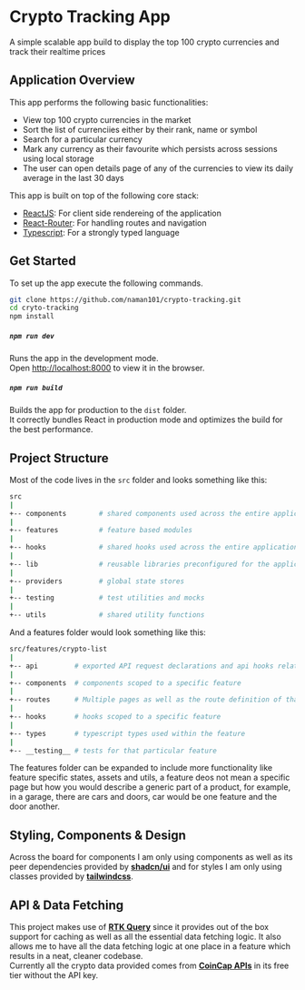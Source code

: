 # Crypto Tracking App

A simple scalable app build to display the top 100 crypto currencies and track their realtime prices

## Application Overview

This app performs the following basic functionalities:

- View top 100 crypto currencies in the market
- Sort the list of currenciies either by their rank, name or symbol
- Search for a particular currency
- Mark any currency as their favourite which persists across sessions using local storage
- The user can open details page of any of the currencies to view its daily average in the last 30 days

This app is built on top of the following core stack:

- [ReactJS](https://react.dev/): For client side rendereing of the application
- [React-Router](https://reactrouter.com/en/main): For handling routes and navigation
- [Typescript](https://www.typescriptlang.org/): For a strongly typed language

## Get Started

To set up the app execute the following commands.

```bash
git clone https://github.com/naman101/crypto-tracking.git
cd cryto-tracking
npm install
```

##### `npm run dev`

Runs the app in the development mode.\
Open [http://localhost:8000](http://localhost:8000) to view it in the browser.

##### `npm run build`

Builds the app for production to the `dist` folder.\
It correctly bundles React in production mode and optimizes the build for the best performance.

## Project Structure

Most of the code lives in the `src` folder and looks something like this:

```sh
src
|
+-- components        # shared components used across the entire application
|
+-- features          # feature based modules
|
+-- hooks             # shared hooks used across the entire application
|
+-- lib               # reusable libraries preconfigured for the application
|
+-- providers         # global state stores
|
+-- testing           # test utilities and mocks
|
+-- utils             # shared utility functions
```

And a features folder would look something like this:

```sh
src/features/crypto-list
|
+-- api         # exported API request declarations and api hooks related to a specific feature
|
+-- components  # components scoped to a specific feature
|
+-- routes      # Multiple pages as well as the route definition of that particular feature
|
+-- hooks       # hooks scoped to a specific feature
|
+-- types       # typescript types used within the feature
|
+-- __testing__ # tests for that particular feature

```

The features folder can be expanded to include more functionality like feature specific states, assets and utils, a feature deos not mean a specific page but how you would describe a generic part of a product, for example, in a garage, there are cars and doors, car would be one feature and the door another.

## Styling, Components & Design

Across the board for components I am only using components as well as its peer dependencies provided by <b>[shadcn/ui](https://ui.shadcn.com/)</b> and for styles I am only using classes provided by <b>[tailwindcss](https://tailwindcss.com/)</b>.

## API & Data Fetching

This project makes use of <b>[RTK Query](https://redux-toolkit.js.org/rtk-query/overview)</b> since it provides out of the box support for caching as well as all the essential data fetching logic.
It also allows me to have all the data fetching logic at one place in a feature which results in a neat, cleaner codebase.\
Currently all the crypto data provided comes from <b>[CoinCap APIs](https://docs.coincap.io/#intro)</b> in its free tier without the API key.
